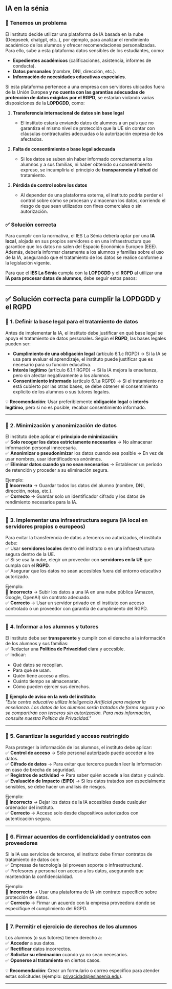 ## **IA en la sénia**

### 🔴 **Tenemos un problema**  
El instituto decide utilizar una plataforma de IA basada en la nube (Deepseek, chatgpt, etc..), por ejemplo, para analizar el rendimiento académico de los alumnos y ofrecer recomendaciones personalizadas. Para ello, sube a esta plataforma datos sensibles de los estudiantes, como:

- **Expedientes académicos** (calificaciones, asistencia, informes de conducta).  
- **Datos personales** (nombre, DNI, dirección, etc.).  
- **Información de necesidades educativas especiales**.  

Si esta plataforma pertenece a una empresa con servidores ubicados fuera de la Unión Europea **y no cuenta con las garantías adecuadas de protección de datos exigidas por el RGPD**, se estarían violando varias disposiciones de la **LOPDGDD**, como:

1. **Transferencia internacional de datos sin base legal**  
   - El instituto estaría enviando datos de alumnos a un país que no garantiza el mismo nivel de protección que la UE sin contar con cláusulas contractuales adecuadas o la autorización expresa de los afectados.

2. **Falta de consentimiento o base legal adecuada**  
   - Si los datos se suben sin haber informado correctamente a los alumnos y a sus familias, ni haber obtenido su consentimiento expreso, se incumpliría el principio de **transparencia y licitud** del tratamiento.

3. **Pérdida de control sobre los datos**  
   - Al depender de una plataforma externa, el instituto podría perder el control sobre cómo se procesan y almacenan los datos, corriendo el riesgo de que sean utilizados con fines comerciales o sin autorización.

### ✅ **Solución correcta**  
Para cumplir con la normativa, el IES La Sénia debería optar por una **IA local**, alojada en sus propios servidores o en una infraestructura que garantice que los datos no salen del Espacio Económico Europeo (EEE). Además, debería informar claramente a los alumnos y familias sobre el uso de la IA, asegurando que el tratamiento de los datos se realice conforme a la legislación vigente.

Para que el **IES La Sénia** cumpla con la **LOPDGDD** y el **RGPD** al utilizar una **IA para procesar datos de alumnos**, debe seguir estos pasos:  

---

## ✅ **Solución correcta para cumplir la LOPDGDD y el RGPD**  

### 🔹 **1. Definir la base legal para el tratamiento de datos**  
Antes de implementar la IA, el instituto debe justificar en qué base legal se apoya el tratamiento de datos personales. Según el **RGPD**, las bases legales pueden ser:  
- **Cumplimiento de una obligación legal** (artículo 6.1.c RGPD) → Si la IA se usa para evaluar el aprendizaje, el instituto puede justificar que es necesario para su función educativa.  
- **Interés legítimo** (artículo 6.1.f RGPD) → Si la IA mejora la enseñanza, pero sin afectar negativamente a los alumnos.  
- **Consentimiento informado** (artículo 6.1.a RGPD) → Si el tratamiento no está cubierto por las otras bases, se debe obtener el consentimiento explícito de los alumnos o sus tutores legales.  

💡 **Recomendación**: Usar preferiblemente **obligación legal** o **interés legítimo**, pero si no es posible, recabar consentimiento informado.  

---

### 🔹 **2. Minimización y anonimización de datos**  
El instituto debe aplicar el **principio de minimización**:  
✅ **Solo recoger los datos estrictamente necesarios** → No almacenar información personal innecesaria.  
✅ **Anonimizar o pseudonimizar** los datos cuando sea posible → En vez de usar nombres, usar identificadores anónimos.  
✅ **Eliminar datos cuando ya no sean necesarios** → Establecer un período de retención y proceder a su eliminación segura.  

Ejemplo:  
🚫 **Incorrecto** → Guardar todos los datos del alumno (nombre, DNI, dirección, notas, etc.).  
✅ **Correcto** → Guardar solo un identificador cifrado y los datos de rendimiento necesarios para la IA.  

---

### 🔹 **3. Implementar una infraestructura segura (IA local en servidores propios o europeos)**  
Para evitar la transferencia de datos a terceros no autorizados, el instituto debe:  
✅ Usar **servidores locales** dentro del instituto o en una infraestructura segura dentro de la UE.  
✅ Si se usa la nube, elegir un proveedor con **servidores en la UE** que cumpla con el **RGPD**.  
✅ Asegurar que los datos no sean accesibles fuera del entorno educativo autorizado.  

Ejemplo:  
🚫 **Incorrecto** → Subir los datos a una IA en una nube pública (Amazon, Google, OpenAI) sin contrato adecuado.  
✅ **Correcto** → Usar un servidor privado en el instituto con acceso controlado o un proveedor con garantía de cumplimiento del RGPD.  

---

### 🔹 **4. Informar a los alumnos y tutores**  
El instituto debe ser **transparente** y cumplir con el derecho a la información de los alumnos y sus familias:  
✅ Redactar una **Política de Privacidad** clara y accesible.  
✅ Indicar:  
   - Qué datos se recopilan.  
   - Para qué se usan.  
   - Quién tiene acceso a ellos.  
   - Cuánto tiempo se almacenarán.  
   - Cómo pueden ejercer sus derechos.  

📌 **Ejemplo de aviso en la web del instituto**:  
*"Este centro educativo utiliza Inteligencia Artificial para mejorar la enseñanza. Los datos de los alumnos serán tratados de forma segura y no se compartirán con terceros sin autorización. Para más información, consulte nuestra Política de Privacidad."*  

---

### 🔹 **5. Garantizar la seguridad y acceso restringido**  
Para proteger la información de los alumnos, el instituto debe aplicar:  
✅ **Control de acceso** → Solo personal autorizado puede acceder a los datos.  
✅ **Cifrado de datos** → Para evitar que terceros puedan leer la información en caso de brecha de seguridad.  
✅ **Registros de actividad** → Para saber quién accede a los datos y cuándo.  
✅ **Evaluación de Impacto** (**EIPD**) → Si los datos tratados son especialmente sensibles, se debe hacer un análisis de riesgos.  

Ejemplo:  
🚫 **Incorrecto** → Dejar los datos de la IA accesibles desde cualquier ordenador del instituto.  
✅ **Correcto** → Acceso solo desde dispositivos autorizados con autenticación segura.  

---

### 🔹 **6. Firmar acuerdos de confidencialidad y contratos con proveedores**  
Si la IA usa servicios de terceros, el instituto debe firmar contratos de tratamiento de datos con:  
✅ Empresas de tecnología (si proveen soporte o infraestructura).  
✅ Profesores y personal con acceso a los datos, asegurando que mantendrán la confidencialidad.  

Ejemplo:  
🚫 **Incorrecto** → Usar una plataforma de IA sin contrato específico sobre protección de datos.  
✅ **Correcto** → Firmar un acuerdo con la empresa proveedora donde se especifique el cumplimiento del RGPD.  

---

### 🔹 **7. Permitir el ejercicio de derechos de los alumnos**  
Los alumnos (o sus tutores) tienen derecho a:  
✅ **Acceder** a sus datos.  
✅ **Rectificar** datos incorrectos.  
✅ **Solicitar su eliminación** cuando ya no sean necesarios.  
✅ **Oponerse al tratamiento** en ciertos casos.  

💡 **Recomendación**: Crear un formulario o correo específico para atender estas solicitudes (ejemplo: privacidad@ieslasenia.edu).  

---
